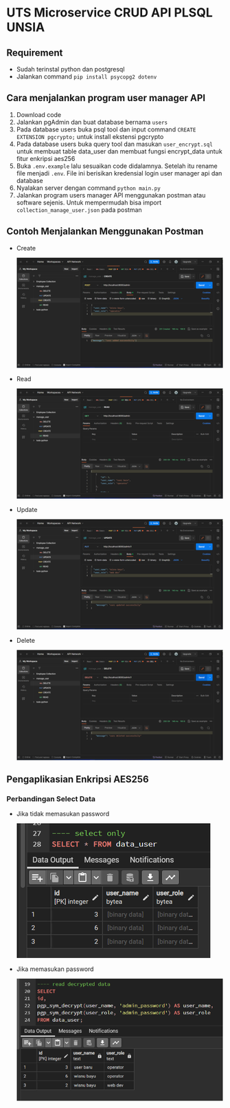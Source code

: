 # UTS Microservice CRUD API PLSQL UNSIA

## Requirement

-   Sudah terinstal python dan postgresql
-   Jalankan command `pip install psycopg2 dotenv`

## Cara menjalankan program user manager API

1. Download code
2. Jalankan pgAdmin dan buat database bernama `users`
3. Pada database users buka psql tool dan input command `CREATE EXTENSION pgcrypto;` untuk install ekstensi pgcrypto
4. Pada database users buka query tool dan masukan `user_encrypt.sql` untuk membuat table data_user dan membuat fungsi encrypt_data untuk fitur enkripsi aes256
5. Buka `.env.example` lalu sesuaikan code didalamnya. Setelah itu rename file menjadi `.env`. File ini berisikan kredensial login user manager api dan database
6. Nyalakan server dengan command `python main.py`
7. Jalankan program users manager API menggunakan postman atau software sejenis. Untuk mempermudah bisa import `collection_manage_user.json` pada postman

## Contoh Menjalankan Menggunakan Postman

-   Create

    ![create](screenshot/create.png)

-   Read

    ![read](screenshot/read.png)

-   Update

    ![update](screenshot/update.png)

-   Delete

    ![delete](screenshot/delete.png)

## Pengaplikasian Enkripsi AES256

### Perbandingan Select Data

-   Jika tidak memasukan password

    ![no password](screenshot/no%20password.png)

-   Jika memasukan password

    ![dengan password](screenshot/dengan%20password.png)
